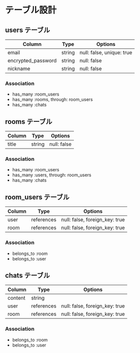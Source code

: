 # テーブル設計

## users テーブル

| Column              | Type   | Options                   |
| ------------------- | ------ | ------------------------- |
| email               | string | null: false, unique: true |
| encrypted_password  | string | null: false               |
| nickname            | string | null: false               |

### Association

- has_many :room_users
- has_many :rooms, through: room_users
- has_many :chats


## rooms テーブル

| Column | Type   | Options     |
| ------ | ------ | ----------- |
| title  | string | null: false |

### Association

- has_many :room_users
- has_many :users, through: room_users
- has_many :chats


## room_users テーブル

| Column | Type       | Options                        |
| ------ | ---------- | ------------------------------ |
| user   | references | null: false, foreign_key: true |
| room   | references | null: false, foreign_key: true |

### Association

- belongs_to :room
- belongs_to :user


## chats テーブル

| Column  | Type       | Options                        |
| ------- | ---------- | ------------------------------ |
| content | string     |                                |
| user    | references | null: false, foreign_key: true |
| room    | references | null: false, foreign_key: true |

### Association

- belongs_to :room
- belongs_to :user